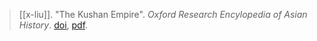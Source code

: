 > [[x-liu]]. "The Kushan Empire". *Oxford Research Encylopedia of Asian History*. [doi](https://doi-org.ezproxy.lib.utexas.edu/10.1093/acrefore/9780190277727.013.227), [pdf](a/x\-liu2020.pdf).